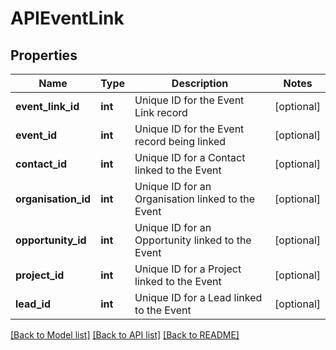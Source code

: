 # APIEventLink

## Properties
Name | Type | Description | Notes
------------ | ------------- | ------------- | -------------
**event_link_id** | **int** | Unique ID for the Event Link record | [optional] 
**event_id** | **int** | Unique ID for the Event record being linked | [optional] 
**contact_id** | **int** | Unique ID for a Contact linked to the Event | [optional] 
**organisation_id** | **int** | Unique ID for an Organisation linked to the Event | [optional] 
**opportunity_id** | **int** | Unique ID for an Opportunity linked to the Event | [optional] 
**project_id** | **int** | Unique ID for a Project linked to the Event | [optional] 
**lead_id** | **int** | Unique ID for a Lead linked to the Event | [optional] 

[[Back to Model list]](../README.md#documentation-for-models) [[Back to API list]](../README.md#documentation-for-api-endpoints) [[Back to README]](../README.md)


